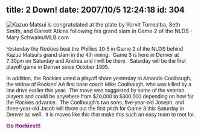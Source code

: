 title: 2 Down!
date: 2007/10/5 12:24:18
id: 304
---
![Kazuo Matsui is congratulated at the plate by Yorvit Torrealba, Seth Smith, and Garrett Atkins following his grand slam in Game 2 of the NLDS - Mary Schwalm/MLB.com](/journal_images/KazGrandSlam20071004-journal.jpg)

<font face="Arial">Yesterday the Rockies beat the Phillies 10-5 in Game 2 of the NLDS behind Kazuo Matsui's grand slam in the 4th inning.  Game 3 is here in Denver at 7:30pm on Saturday and Andrea and I will be there.  Saturday will be the first playoff game in Denver since October 1995.</font>

<font face="Arial">In addition, the Rockies voted a playoff share yesterday to Amanda Coolbaugh, the widow of Rockies' AA first base coach Mike Coolbaugh, who was killed by a line drive earlier this year.  The move was suggested by some of the veteran players and could be anywhere from $20,000 to $300,000 depending on how far the Rockies advance.  The Coolbaugh's two sons, five-year-old Joseph, and three-year-old Jacob will throw out the first pitch for Game 3 this Saturday in Denver as well.  It is moves like this that make this such an easy team to root for.</font>

**<font face="Arial" color="#800080">Go Rockies!!!</font>**